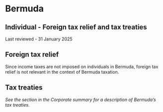 # Bermuda
## Individual - Foreign tax relief and tax treaties
Last reviewed - 31 January 2025
## Foreign tax relief
Since income taxes are not imposed on individuals in Bermuda, foreign tax relief is not relevant in the context of Bermuda taxation.
## Tax treaties
_See the section in the Corporate summary for a description of Bermuda’s tax treaties._
